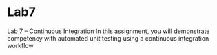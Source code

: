 # Lab7
Lab 7 – Continuous Integration
In this assignment, you will demonstrate competency with automated unit testing using a
continuous integration workflow
